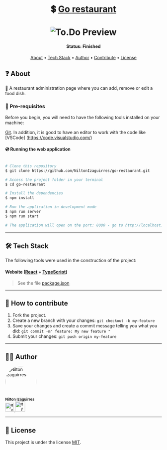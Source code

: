 <h1 align="center">
    💲 <a href="#"> Go restaurant </a>
</h1>

<h1 align="center">
    <img alt="To.Do Preview" src="https://media.discordapp.net/attachments/880027077884137492/884834327593119795/ezgif.com-gif-maker.gif" />
</h1>


<h4 align="center"> 
	 Status: Finished
</h4>

<p align="center">
 <a href="#about">About</a> •
 <a href="#tech-stack">Tech Stack</a> • 
 <a href="#author">Author</a> • 
 <a href="#how-to-contribute">Contribute</a> •
 <a href="#user-content-license">License</a>

</p>


<h2 id="about">❓ About</h2>

 🍗 A restaurant administration page where you can add, remove or edit a food dish.

### 💬 Pre-requisites

Before you begin, you will need to have the following tools installed on your machine:

[Git](https://git-scm.com).
In addition, it is good to have an editor to work with the code like [VSCode] (https://code.visualstudio.com/)




#### 💿 Running the web application

```bash

# Clone this repository
$ git clone https://github.com/NiltonIzaguirres/go-restaurant.git

# Access the project folder in your terminal
$ cd go-restaurant

# Install the dependencies
$ npm install

# Run the application in development mode
$ npm run server
$ npm run start

# The application will open on the port: 8080 - go to http://localhost:3000

```

---

<h2 id="tech-stack">🛠️ Tech Stack</h2>

The following tools were used in the construction of the project:

#### **Website**  ([React](https://reactjs.org/)  +  [TypeScript](https://www.typescriptlang.org/))

> See the file  [package.json](https://github.com/NiltonIzaguirres/dt-money/blob/main/package.json)


---

<h2 id="how-to-contribute">🤔 How to contribute</h2>

1. Fork the project.
2. Create a new branch with your changes: `git checkout -b my-feature`
3. Save your changes and create a commit message telling you what you did: `git commit -m" feature: My new feature "`
4. Submit your changes: `git push origin my-feature`

---

<h2 id="author">🧒🏽 Author</h2>

  <a href="https://github.com/NiltonIzaguirres">
    <img style="border-radius: 50%;" src="https://github.com/NiltonIzaguirres.png" width="100px;" alt="Nilton Izaguirres"/>
    <br />
    <sub><b>Nilton Izaguirres</b></sub>
  </a>
 <br />

<a href="https://www.linkedin.com/in/nilton-izaguirres">
  <code><img alt="My linkedin" width="28" src="https://www.flaticon.com/svg/static/icons/svg/1383/1383262.svg" /></code>
</a>

<a href="mailto:niltonizaguirres2003@gmail.com">
  <code><img alt="My e-mail" width="32" src="https://www.flaticon.com/svg/static/icons/svg/324/324123.svg" /></code>
</a>


---

<h2 id="user-content-license">📄 License</h2>

This project is under the license [MIT](./LICENSE).